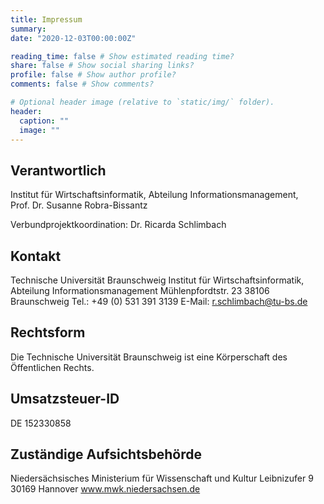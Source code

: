 ```yaml
---
title: Impressum
summary:
date: "2020-12-03T00:00:00Z"

reading_time: false # Show estimated reading time?
share: false # Show social sharing links?
profile: false # Show author profile?
comments: false # Show comments?

# Optional header image (relative to `static/img/` folder).
header:
  caption: ""
  image: ""
---
```


## Verantwortlich

Institut für Wirtschaftsinformatik, Abteilung Informationsmanagement, <br>
Prof. Dr. Susanne Robra-Bissantz <br>

Verbundprojektkoordination: Dr. Ricarda Schlimbach

## Kontakt

Technische Universität Braunschweig
Institut für Wirtschaftsinformatik, Abteilung Informationsmanagement
Mühlenpfordtstr. 23
38106 Braunschweig
Tel.: +49 (0) 531 391 3139
E-Mail: r.schlimbach@tu-bs.de

## Rechtsform

Die Technische Universität Braunschweig ist eine Körperschaft des Öffentlichen Rechts.

## Umsatzsteuer-ID

DE 152330858

## Zuständige Aufsichtsbehörde

Niedersächsisches Ministerium für Wissenschaft und Kultur
Leibnizufer 9
30169 Hannover
www.mwk.niedersachsen.de
